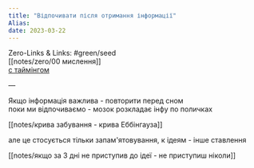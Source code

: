 ```yaml
---
title: "Відпочивати після отримання інформації"
Alias: 
date: 2023-03-22  
---
```

Zero-Links & Links:  #green/seed  
[[notes/zero/00 мислення]]  
[с таймінгом](https://youtu.be/diEkFaHklJ0?t=102)  

—  

Якщо інформація важлива - повторити перед сном  
поки ми відпочиваємо - мозок розкладає інфу по поличках  

[[notes/крива забування - крива Еббінгауза]]  

але це стосується тільки запам'ятовування, к ідеям - інше ставлення  

[[notes/якщо за 3 дні не приступив до ідеї - не приступиш ніколи]]

